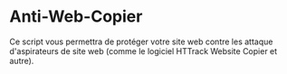 # Anti-Web-Copier
Ce script vous permettra de protéger votre site web contre les attaque d'aspirateurs de site web (comme le logiciel HTTrack Website Copier et autre).
